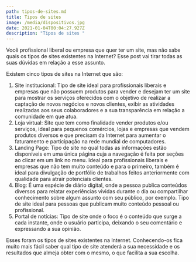 ```yaml
---
path: tipos-de-sites.md
title: Tipos de sites
image: /media/dispositivos.jpg
date: 2021-01-04T00:04:27.927Z
description: "Tipos de sites "
---
```

Você profissional liberal ou empresa que quer ter um site, mas não sabe quais os tipos de sites existentes na Internet? Esse post vai tirar todas as suas dúvidas em relação a esse assunto.

Existem cinco tipos de sites na Internet que são:

1. Site institucional: Tipo de site ideal para profissionais liberais e empresas que não possuem produtos para vender e desejam ter um site para mostrar os serviços oferecidos com o objetivo de realizar a captação de novos negócios e novos clientes, exibir as atividades realizadas aos seus colaboradores e a sua transparência em relação a comunidade em que atua.
2. Loja virtual: Site que tem como finalidade vender produtos e/ou serviços, ideal para pequenos comércios, lojas e empresas que vendem produtos diversos e que precisam da Internet para aumentar o faturamento e participação na rede mundial de computadores.
3. Landing Page: Tipo de site no qual todas as informações estão disponíveis em uma única página cuja a navegação é feita por seções ao clicar em um link no menu. Ideal para profissionais liberais e empresas que não tem muito conteúdo e para o primeiro, também é ideal para divulgação de portfólio de trabalhos feitos anteriormente com qualidade para atrair potenciais clientes.
4. Blog: É uma espécie de diário digital, onde a pessoa publica conteúdos diversos para relatar experiências vividas durante o dia ou compartilhar conhecimento sobre algum assunto com seu público, por exemplo. Tipo de site ideal para pessoas que publicam muito conteúdo pessoal ou profissional.
5. Portal de notícias: Tipo de site onde o foco é o conteúdo que surge a cada instante, onde o usuário participa, deixando o seu comentário e expressando a sua opinião.

Esses foram os tipos de sites existentes na Internet. Conhecendo-os fica muito mais fácil saber qual tipo de site atenderá a sua necessidade e os resultados que almeja obter com o mesmo, o que facilita a sua escolha.